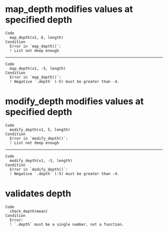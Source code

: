 # map_depth modifies values at specified depth

    Code
      map_depth(x1, 6, length)
    Condition
      Error in `map_depth()`:
      ! List not deep enough

---

    Code
      map_depth(x1, -5, length)
    Condition
      Error in `map_depth()`:
      ! Negative `.depth` (-5) must be greater than -4.

# modify_depth modifies values at specified depth

    Code
      modify_depth(x1, 5, length)
    Condition
      Error in `modify_depth()`:
      ! List not deep enough

---

    Code
      modify_depth(x1, -5, length)
    Condition
      Error in `modify_depth()`:
      ! Negative `.depth` (-5) must be greater than -4.

# validates depth

    Code
      check_depth(mean)
    Condition
      Error:
      ! `.depth` must be a single number, not a function.


